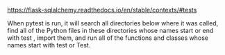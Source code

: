https://flask-sqlalchemy.readthedocs.io/en/stable/contexts/#tests

When pytest is run, it will search all 
directories below where it was called, 
find all of the Python files in these 
directories whose names start or 
end with test , import them, 
and run all of the functions and 
classes whose names start with test or Test.
